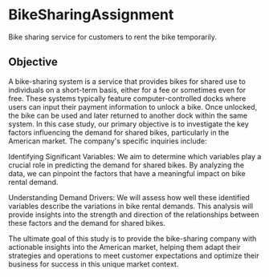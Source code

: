 # BikeSharingAssignment
Bike sharing service for customers to rent the bike temporarily.

## Objective

A bike-sharing system is a service that provides bikes for shared use to individuals on a short-term basis, either for a fee or sometimes even for free. These systems typically feature computer-controlled docks where users can input their payment information to unlock a bike. Once unlocked, the bike can be used and later returned to another dock within the same system. In this case study, our primary objective is to investigate the key factors influencing the demand for shared bikes, particularly in the American market. The company's specific inquiries include:

Identifying Significant Variables: We aim to determine which variables play a crucial role in predicting the demand for shared bikes. By analyzing the data, we can pinpoint the factors that have a meaningful impact on bike rental demand.

Understanding Demand Drivers: We will assess how well these identified variables describe the variations in bike rental demands. This analysis will provide insights into the strength and direction of the relationships between these factors and the demand for shared bikes.

The ultimate goal of this study is to provide the bike-sharing company with actionable insights into the American market, helping them adapt their strategies and operations to meet customer expectations and optimize their business for success in this unique market context.






